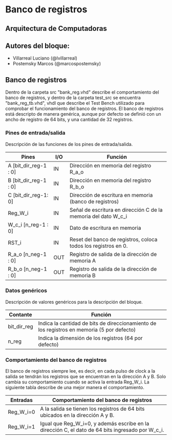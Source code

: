 # Banco de registros
## Arquitectura de Computadoras

## Autores del bloque:
* Villarreal Luciano (@lvillarreal)
* Postemsky Marcos (@marcospostemsky)

## Banco de registros
Dentro de la carpeta src "bank_reg.vhd" describe el comportamiento del banco de registros, y dentro de la carpeta test_src se encuentra "bank_reg_tb.vhd", vhdl que describe el Test Bench utilizado para comprobar el funcionamiento del banco de registros.
El banco de registros está descripto de manera genérica, aunque por defecto se definió con un ancho de registro de 64 bits, y una cantidad de 32 registros.

### Pines de entrada/salida
Descripción de las funciones de los pines de entrada/salida.

Pines | I/O | Función
------|-----|--------
A [bit_dir_reg-1 : 0]| IN | Dirección en memoria del registro R_a_o
B [bit_dir_reg-1 : 0]| IN | Dirección en memoria del registro R_b_o
C [bit_dir_reg-1: 0]| IN | Dirección de escritura en memoria (banco de registros)
Reg_W_i | IN | Señal de escritura en dirección C de la memoria del dato W_c_i
W_c_i [n_reg-1 : 0]| IN | Dato de escritura en memoria
RST_i| IN | Reset del banco de registros, coloca todos los registros en 0.
R_a_o [n_neg-1 : 0]| OUT | Registro de salida de la dirección de memoria A
R_b_o [n_neg-1 : 0]| OUT | Registro de salida de la dirección de memoria B

### Datos genéricos
Descripción de valores genéricos para la descripción del bloque.

Contante | Función
---------|---------
bit_dir_reg| Indica la cantidad de bits de direccionamiento de los registros en memoria (5 por defecto)
n_reg| Indica la dimensión de los registros (64 por defecto)

### Comportamiento del banco de registros

El banco de registros siempre lee, es decir, en cada pulso de clock a la salida se tendrán los registros que se encuentran en la dirección A y B. Solo cambia su comportamiento cuando se activa la entrada Reg_W_i. La siguiente tabla describe de una mejor manera el comportamiento.

Entradas  | Comportamiento del banco de registros
--------  | -------------------------------------
Reg_W_i=0 | A la salida se tienen los registros de 64 bits ubicados en la dirección A y B.
Reg_W_i=1 | Igual que Reg_W_i=0, y además escribe en la dirección C, el dato de 64 bits ingresado por W_c_i.

